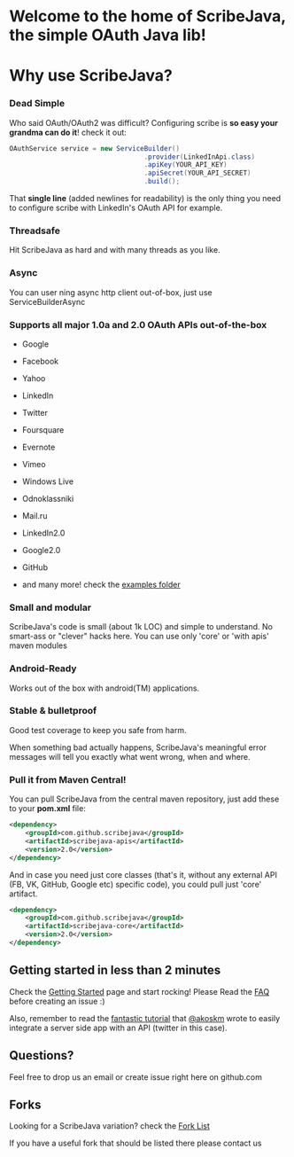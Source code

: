 # Welcome to the home of ScribeJava, the simple OAuth Java lib!

# Why use ScribeJava?

### Dead Simple

Who said OAuth/OAuth2 was difficult? Configuring scribe is __so easy your grandma can do it__! check it out:

```java
OAuthService service = new ServiceBuilder()
                                  .provider(LinkedInApi.class)
                                  .apiKey(YOUR_API_KEY)
                                  .apiSecret(YOUR_API_SECRET)
                                  .build();
```

That **single line** (added newlines for readability) is the only thing you need to configure scribe with LinkedIn's OAuth API for example.

### Threadsafe

Hit ScribeJava as hard and with many threads as you like.

### Async

You can user ning async http client out-of-box, just use ServiceBuilderAsync

### Supports all major 1.0a and 2.0 OAuth APIs out-of-the-box

* Google

* Facebook

* Yahoo

* LinkedIn

* Twitter

* Foursquare

* Evernote

* Vimeo

* Windows Live

* Odnoklassniki

* Mail.ru

* LinkedIn2.0

* Google2.0

* GitHub

* and many more! check the [examples folder](http://github.com/scribejava/scribejava/tree/master/src/test/java/com/github/scribejava/apis/examples)

### Small and modular

ScribeJava's code is small (about 1k LOC) and simple to understand. No smart-ass or "clever" hacks here.
You can use only 'core' or 'with apis' maven modules

### Android-Ready

Works out of the box with android(TM) applications.

### Stable & bulletproof

Good test coverage to keep you safe from harm.

When something bad actually happens, ScribeJava's meaningful error messages will tell you exactly what went wrong, when and where.

### Pull it from Maven Central!

You can pull ScribeJava from the central maven repository, just add these to your __pom.xml__ file:

```xml
<dependency>
    <groupId>com.github.scribejava</groupId>
    <artifactId>scribejava-apis</artifactId>
    <version>2.0</version>
</dependency>
```

And in case you need just core classes (that's it, without any external API (FB, VK, GitHub, Google etc) specific code), you could pull just 'core' artifact.
```xml
<dependency>
    <groupId>com.github.scribejava</groupId>
    <artifactId>scribejava-core</artifactId>
    <version>2.0</version>
</dependency>
```

## Getting started in less than 2 minutes

Check the [Getting Started](https://github.com/scribejava/scribejava/wiki/getting-started) page and start rocking! Please Read the [FAQ](https://github.com/scribejava/scribejava/wiki/faq) before creating an issue :)

Also, remember to read the [fantastic tutorial](http://akoskm.github.io/2015/07/31/twitter-sign-in-for-web-apps.html) that [@akoskm](https://twitter.com/akoskm) wrote to easily integrate a server side app with an API (twitter in this case).

## Questions?

Feel free to drop us an email or create issue right here on github.com

## Forks

Looking for a ScribeJava variation? check the [Fork List](https://github.com/scribejava/scribejava/wiki/Forks)

If you have a useful fork that should be listed there please contact us
